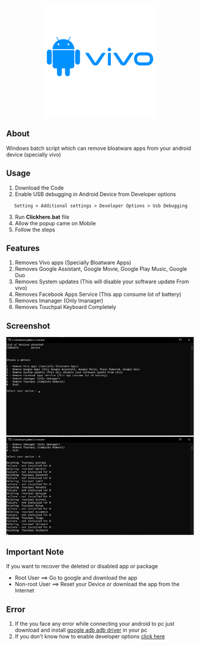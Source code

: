 
<div align="center">
  <img src="/Images/img3.svg" width="300px" />
</div>

## About
<p>Windows batch script which can remove bloatware apps from your android device (specially vivo)<p>

## Usage

1. Download the Code
2. Enable USB debugging in Android Device from Developer options
```
   Setting > Additional settings > Developer Options > Usb Debugging
```
3. Run **Clickhere.bat** file
4. Allow the popup came on Mobile
5. Follow the steps

## Features

1. Removes Vivo apps (Specially Bloatware Apps)
2. Removes Google Assistant, Google Movie, Google Play Music, Google Duo 
3. Removes System updates (This will disable your software update From vivo)
4. Removes Facebook Apps Service (This app consume lot of battery)
5. Removes Imanager (Only Imanager)
6. Removes Touchpal Keyboard Completely

## Screenshot
  <img src="/Images/img1.jpg" width="auto"/>
  <img src="/Images/img2.jpg" width="auto"/>

  
## Important Note

If you want to recover the deleted or disabled app or package

- Root User ==> Go to google and download the app
- Non-root User ==> Reset your Device or download the app from the Internet


## Error

1. If the you face any error while connecting your android to pc just download and install [google adb adb driver](https://developer.android.com/studio/run/win-usb) in your pc
2. If you don't know how to enable developer options [click here](https://www.vivo.com/in/support/questionByTitle?title=How%20to%20enable%20Developer%20options?)

